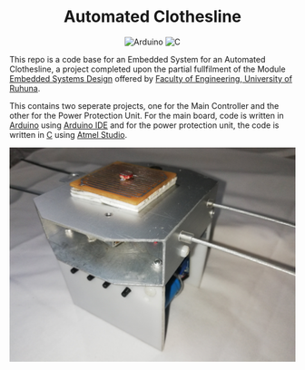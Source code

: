 <div align="center">

# Automated Clothesline

![Arduino](https://img.icons8.com/fluency/48/null/arduino.png)
![C](https://img.icons8.com/color/48/null/c-programming.png)


</div>
<p>

 This repo is a code base for an Embedded System for an Automated Clothesline, a project completed upon the partial fullfilment of the Module [Embedded Systems Design](http://lms.eng.ruh.ac.lk/course/view.php?id=774) offered by [Faculty of Engineering, University of Ruhuna](http://www.eng.ruh.ac.lk/).

</p>
<div>
<p>

This contains two seperate projects, one for the Main Controller and the other for the Power Protection Unit. For the main board, code is written in [Arduino](https://www.arduino.cc/reference/en/) using [Arduino IDE](https://docs.arduino.cc/software/ide-v1/tutorials/Windows) and for the power protection unit, the code is written in [C](https://www.python.org/) using [Atmel Studio](https://www.microchip.com/en-us/tools-resources/develop/microchip-studio).

</p>
</div>

 ![Device](https://github.com/Nims98/Automated_clothesline/blob/main/Device.jpg?raw=true)
